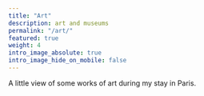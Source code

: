 ```yaml
---
title: "Art"
description: art and museums
permalink: "/art/"
featured: true
weight: 4
intro_image_absolute: true
intro_image_hide_on_mobile: false
---
```


A little view of some works of art during my stay in Paris.
